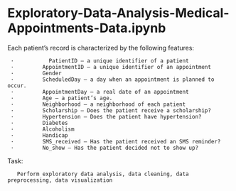 # Exploratory-Data-Analysis-Medical-Appointments-Data.ipynb


Each patient’s record is characterized by the following features:

     ·           PatientID — a unique identifier of a patient
     ·         AppointmentID — a unique identifier of an appointment
     ·         Gender
     ·         ScheduledDay — a day when an appointment is planned to occur.
     ·         AppointmentDay — a real date of an appointment
     ·         Age — a patient’s age.
     ·         Neighborhood — a neighborhood of each patient
     ·         Scholarship — Does the patient receive a scholarship?
     ·         Hypertension — Does the patient have hypertension?
     ·         Diabetes
     ·         Alcoholism
     ·         Handicap
     ·         SMS_received — Has the patient received an SMS reminder?
     ·         No_show — Has the patient decided not to show up?

Task:
       
       Perform exploratory data analysis, data cleaning, data preprocessing, data visualization
